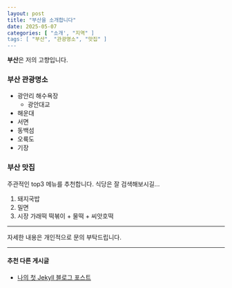```yaml
---
layout: post
title: "부산을 소개합니다"
date: 2025-05-07
categories: [ "소개', "지역" ]
tags: [ "부산", "관광명소", "맛집" ]
---
```


**부산**은 저의 고향입니다.

### 부산 관광명소
- 광안리 해수욕장
  - 광안대교
- 해운대
- 서면
- 동백섬
- 오륙도
- 기장

### 부산 맛집
주관적인 top3 메뉴를 추천합니다. 식당은 잘 검색해보시길...
1. 돼지국밥
2. 밀면
3. 시장 가래떡 떡볶이 + 물떡 + 씨앗호떡

---
자세한 내용은 개인적으로 문의 부탁드립니다.


---
#### 추천 다른 게시글
- [나의 첫 Jekyll 블로그 포스트](/blog/2025/my-first-jekyll-blog-post/)
